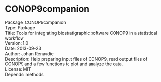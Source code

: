 # CONOP9companion

Package: CONOP9companion  
Type: Package  
Title: Tools for integrating biostratigraphic software CONOP9  in a statistical workflow  
Version: 1.0  
Date: 2013-09-23  
Author: Johan Renaudie  
Description: Help preparing input files of CONOP9, read output files of CONOP9 and a few functions to plot and analyze the data.  
License: MIT  
Depends: methods  
